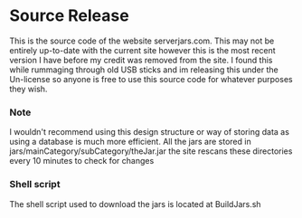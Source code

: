 # Source Release

This is the source code of the website serverjars.com. This may not be entirely up-to-date with the current site 
however this is the most recent version I have before my credit was removed from the site. I found this while rummaging
through old USB sticks and im releasing this under the Un-license so anyone is free to use this source code for whatever
purposes they wish.

### Note
I wouldn't recommend using this design structure or way of storing data as using a database is much more efficient.
All the jars are stored in jars/mainCategory/subCategory/theJar.jar the site rescans these directories every 10 minutes to
check for changes

### Shell script
The shell script used to download the jars is located at BuildJars.sh
